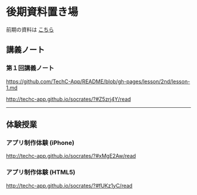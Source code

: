 # 後期資料置き場

前期の資料は [こちら](https://github.com/TechC-App/README/blob/gh-pages/README.1st.md)

## 講義ノート

### 第１回講義ノート
https://github.com/TechC-App/README/blob/gh-pages/lesson/2nd/lesson-1.md

http://techc-app.github.io/socrates/?#Z5zrj4Y/read

- - - 

## 体験授業
### アプリ制作体験 (iPhone)
http://techc-app.github.io/socrates/?#xMgE2Aw/read

### アプリ制作体験 (HTML5)
http://techc-app.github.io/socrates/?#fUKz1yC/read
